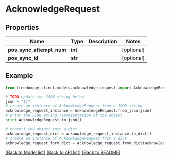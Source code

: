 # AcknowledgeRequest


## Properties
Name | Type | Description | Notes
------------ | ------------- | ------------- | -------------
**pos_sync_attempt_num** | **int** |  | [optional] 
**pos_sync_id** | **str** |  | [optional] 

## Example

```python
from freedompay_client.models.acknowledge_request import AcknowledgeRequest

# TODO update the JSON string below
json = "{}"
# create an instance of AcknowledgeRequest from a JSON string
acknowledge_request_instance = AcknowledgeRequest.from_json(json)
# print the JSON string representation of the object
print AcknowledgeRequest.to_json()

# convert the object into a dict
acknowledge_request_dict = acknowledge_request_instance.to_dict()
# create an instance of AcknowledgeRequest from a dict
acknowledge_request_form_dict = acknowledge_request.from_dict(acknowledge_request_dict)
```
[[Back to Model list]](../README.md#documentation-for-models) [[Back to API list]](../README.md#documentation-for-api-endpoints) [[Back to README]](../README.md)


